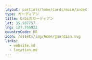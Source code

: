 ```yaml
---
layout: partials/home/cards/main/index
type: ガーディアン
title: Orbsのガーディアン
lat: 35.907757
lng: 127.766922
countryCode: KR
icon: /assets/img/home/guardian.svg
links:
  - website.md
  - location.md
---
```

